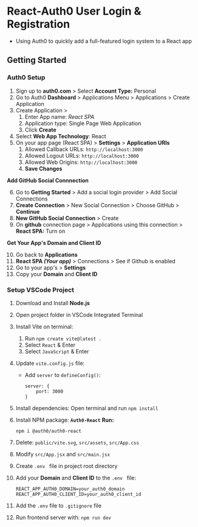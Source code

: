 # React-Auth0 User Login & Registration

- Using Auth0 to quickly add a full-featured login system to a React app


## Getting Started

### Auth0 Setup

1. Sign up to **auth0.com** > Select **Account Type:** Personal
2. Go to Auth0 **Dashboard** > Applications Menu > Applications > Create Application
3. Create Application > 
    1. Enter App name: *React SPA*
    2. Application type: Single Page Web Application
    3. Click **Create**
4. Select **Web App Technology**: React
5. On your app page (React SPA) > **Settings** > **Application URIs**
    1. Allowed Callback URLs: `http://localhost:3000`
    2. Allowed Logout URLs: `http://localhost:3000`
    3. Allowed Web Origins: `http://localhost:3000`
    4. **Save Changes**

**Add GitHub Social Connnection**

6. Go to **Getting Started** > Add a social login provider > Add Social Connections
7. **Create Connection** > New Social Connection > Choose GitHub > **Continue**
8. **New GitHub Social Connection** > Create
9. On **github** connection page > Applications using this connection > **React SPA:** Turn on 

**Get Your App's Domain and Client ID**

10. Go back to **Applications**
12. **React SPA *(Your app)*** > Connections > See if Github is enabled
13. Go to your app's > **Settings**
14. Copy your **Domain** and **Client ID**


### Setup VSCode Project

1. Download and Install **Node.js**
2. Open project folder in VSCode Integrated Terminal

3. Install Vite on terminal:
    1. Run `npm create vite@latest .`
    2. Select `React` & Enter
    3. Select `JavaScript` & Enter

4. Update `vite.config.js` file:
    - Add `server` to `defineConfig()`:
        ```
        server: { 
            port: 3000
        }
        ```
        
5. Install dependencies: Open terminal and run `npm install`

6. Install NPM package: **`Auth0-React`** 
    **Run:** 
    ```
    npm i @auth0/auth0-react
    ```

7. Delete: `public/vite.svg`, `src/assets`, `src/App.css`
8. Modify `src/App.jsx` and `src/main.jsx`
9. Create `.env ` file in project root directory

10. Add your **Domain** and **Client ID** to the `.env ` file:
    ```
    REACT_APP_AUTH0_DOMAIN=your_auth0_domain
    REACT_APP_AUTH0_CLIENT_ID=your_auth0_client_id
    ```

11. Add the `.env` file to `.gitignore` file
12. Run frontend server with: `npm run dev`
